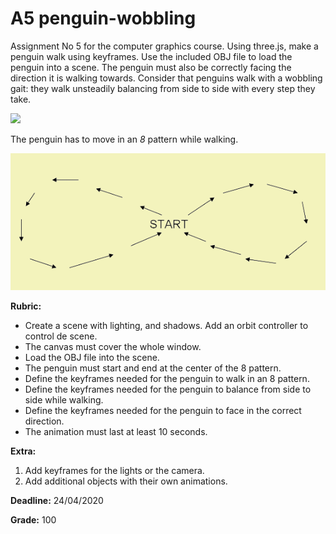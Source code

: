 # A5 penguin-wobbling

Assignment No 5 for the computer graphics course. Using three.js, make a penguin walk using keyframes. Use the included OBJ file to load the penguin into a scene. The penguin must also be correctly facing the direction it is walking towards. Consider that penguins walk with a wobbling gait: they walk unsteadily balancing from side to side with every step they take.

 [![](https://img.youtube.com/vi/lhfitcb6YYY/0.jpg)](https://www.youtube.com/watch?v=lhfitcb6YYY)

The penguin has to move in an *8* pattern while walking.

![8pattern](8_pattern.png)

**Rubric:**

- Create a scene with lighting, and shadows. Add an orbit controller to control de scene.
- The canvas must cover the whole window.
- Load the OBJ file into the scene.
- The penguin must start and end at the center of the 8 pattern.
- Define the keyframes needed for the penguin to walk in an 8 pattern.
- Define the keyframes needed for the penguin to balance from side to side while walking.
- Define the keyframes needed for the penguin to face in the correct direction.
- The animation must last at least 10 seconds.

**Extra:**
1. Add keyframes for the lights or the camera.
2. Add additional objects with their own animations.

**Deadline:** 24/04/2020

**Grade:** 100
